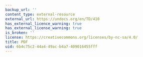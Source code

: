```yaml
---
backup_url: ''
content_type: external-resource
external_url: https://undocs.org/en/TD/410
has_external_licence_warning: true
has_external_license_warning: true
is_broken: ''
license: https://creativecommons.org/licenses/by-nc-sa/4.0/
title: PDF
uid: 6b4c75c2-44a4-49ac-b4a7-409016455fff
---
```

